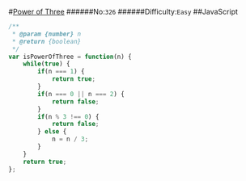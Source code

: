 #[Power of Three](https://leetcode.com/problems/power-of-three/)
######No:`326`
######Difficulty:`Easy`
##JavaScript

```javascript
/**
 * @param {number} n
 * @return {boolean}
 */
var isPowerOfThree = function(n) {
    while(true) {
        if(n === 1) {
            return true;
        }
        if(n === 0 || n === 2) {
            return false;
        }
        if(n % 3 !== 0) {
            return false;
        } else {
            n = n / 3;
        }
    }
    return true;
};
```
